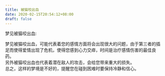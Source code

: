 ```yaml
---
title: 被猫咬出血
date: 2020-02-15T20:54:12+08:00
draft: false
---
```


梦见被猫咬出血:

梦见被猫咬出血，可能代表着您的感情方面将会出现很大的问题，由于第三者的插足而使得爱情出现了危机，使得您感到心力交瘁，时间是治疗感情伤害的最佳良药。<br>
另外被猫咬出血也代表着潜在敌人的攻击，会给您带来重大的损失。<br>
总之，这样的梦境是不好的，提醒您在碰到困难时要保持冷静和信心。<br>
